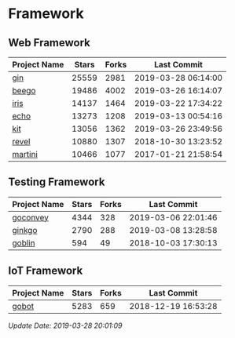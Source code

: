 # Framework

## Web Framework

| Project Name | Stars | Forks | Last Commit |
| ------------ | ----- | ----- | ----------- |
| [gin](https://github.com/gin-gonic/gin) | 25559 | 2981 | 2019-03-28 06:14:00 |
| [beego](https://github.com/astaxie/beego) | 19486 | 4002 | 2019-03-26 16:14:07 |
| [iris](https://github.com/kataras/iris) | 14137 | 1464 | 2019-03-22 17:34:22 |
| [echo](https://github.com/labstack/echo) | 13273 | 1208 | 2019-03-13 00:54:16 |
| [kit](https://github.com/go-kit/kit) | 13056 | 1362 | 2019-03-26 23:49:56 |
| [revel](https://github.com/revel/revel) | 10880 | 1307 | 2018-10-30 13:23:52 |
| [martini](https://github.com/go-martini/martini) | 10466 | 1077 | 2017-01-21 21:58:54 |

## Testing Framework

| Project Name | Stars | Forks | Last Commit |
| ------------ | ----- | ----- | ----------- |
| [goconvey](https://github.com/smartystreets/goconvey) | 4344 | 328 | 2019-03-06 22:01:46 |
| [ginkgo](https://github.com/onsi/ginkgo) | 2790 | 288 | 2019-03-08 13:28:58 |
| [goblin](https://github.com/franela/goblin) | 594 | 49 | 2018-10-03 17:30:13 |

## IoT Framework

| Project Name | Stars | Forks | Last Commit |
| ------------ | ----- | ----- | ----------- |
| [gobot](https://github.com/hybridgroup/gobot) | 5283 | 659 | 2018-12-19 16:53:28 |

*Update Date: 2019-03-28 20:01:09*